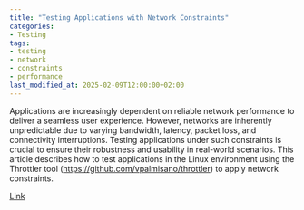 ```yaml
---
title: "Testing Applications with Network Constraints"
categories:
- Testing
tags:
- testing
- network
- constraints
- performance
last_modified_at: 2025-02-09T12:00:00+02:00
---
```


Applications are increasingly dependent on reliable network performance to deliver a seamless user experience. However, networks are inherently unpredictable due to varying bandwidth, latency, packet loss, and connectivity interruptions. Testing applications under such constraints is crucial to ensure their robustness and usability in real-world scenarios. This article describes how to test applications in the Linux environment using the Throttler tool (https://github.com/vpalmisano/throttler) to apply network constraints.

[Link](https://medium.com/@vpalmisano/testing-applications-with-network-constraints-d0ca2a9bcff2)
